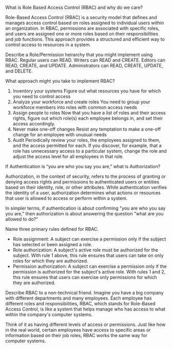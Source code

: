 What is Role Based Access Control (RBAC) and why do we care?

  Role-Based Access Control (RBAC) is a security model that defines and manages access control based on roles assigned to individual users within an organization. In RBAC, permissions are associated with specific roles, and users are assigned one or more roles based on their responsibilities and job functions. This approach provides a structured and efficient way to control access to resources in a system.

Describe a Role/Permission heirarchy that you might implement using RBAC.
  Regular users can READ.
  Writers can READ and CREATE.
  Editors can READ, CREATE, and UPDATE.
  Administrators can READ, CREATE, UPDATE, and DELETE.

What approach might you take to implement RBAC?
  1. Inventory your systems
       Figure out what resources you have for which you need to control access
  2. Analyze your workforce and create roles
       You need to group your workforce members into roles with common access needs
  3. Assign people to roles
       Now that you have a list of roles and their access rights, figure out which role(s) each employee belongs in, and set their access accordingly.     
  4. Never make one-off changes
       Resist any temptation to make a one-off change for an employee with unusual needs
  5. Audit
       Periodically review your roles, the employees assigned to them, and the access permitted for each. If you discover, for example, that a role has unnecessary access to a particular system, change the role and adjust the access level for all employees in that role. 


If Authentication is “you are who you say you are,” what is Authorization?

   Authorization, in the context of security, refers to the process of granting or denying access rights and permissions to authenticated users or entities based on their identity, role, or other attributes. While authentication verifies the identity of a user, authorization determines what actions or resources that user is allowed to access or perform within a system.
 
   In simpler terms, if authentication is about confirming "you are who you say you are," then authorization is about answering the question "what are you allowed to do?"

Name three primary rules defined for RBAC.
   - Role assignment: A subject can exercise a permission only if the subject has selected or been assigned a role.
   - Role authorization: A subject's active role must be authorized for the subject. With rule 1 above, this rule ensures that users can take on only roles for which they are authorized.
   - Permission authorization: A subject can exercise a permission only if the permission is authorized for the subject's active role. With rules 1 and 2, this rule ensures that users can exercise only permissions for which they are authorized.

Describe RBAC to a non-technical friend.
   Imagine you have a big company with different departments and many employees. Each employee has different roles and responsibilities,  RBAC, which stands for Role-Based Access Control, is like a system that helps manage who has access to what within the company's computer systems.

   Think of it as having different levels of access or permissions. Just like how in the real world, certain employees have access to specific areas or information based on their job roles, RBAC works the same way for computer systems.

